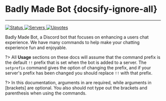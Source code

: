 # Badly Made Bot {docsify-ignore-all}
---
[![Status](https://top.gg/api/widget/status/673994042450903089.svg) ![Servers](https://top.gg/api/widget/servers/673994042450903089.svg) ![Upvotes](https://top.gg/api/widget/upvotes/673994042450903089.svg)](https://top.gg/bot/673994042450903089)

Badly Made Bot, a Discord bot that focuses on enhancing a users chat experience. We have many commands to help make your chatting experience fun and enjoyable.

?> All **Usage** sections on these docs will assume that the command prefix is the default `!!` prefix that is set when the bot is added to a server. The `setprefix` command gives the option of changing the prefix, and if your server's prefix has been changed you should replace `!!` with that prefix.

?> In this documentation, arguments in <angle brackets> are required, while arguments in [brackets] are optional. You also should not type out the brackets and parenthesis when using the commands.
